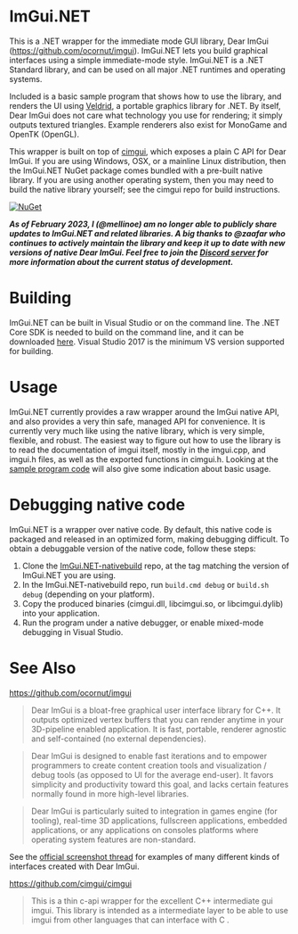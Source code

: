 # ImGui.NET

This is a .NET wrapper for the immediate mode GUI library, Dear ImGui (https://github.com/ocornut/imgui). ImGui.NET lets you build graphical interfaces using a simple immediate-mode style. ImGui.NET is a .NET Standard library, and can be used on all major .NET runtimes and operating systems.

Included is a basic sample program that shows how to use the library, and renders the UI using [Veldrid](https://github.com/mellinoe/veldrid), a portable graphics library for .NET. By itself, Dear ImGui does not care what technology you use for rendering; it simply outputs textured triangles. Example renderers also exist for MonoGame and OpenTK (OpenGL).

This wrapper is built on top of [cimgui](https://github.com/Extrawurst/cimgui), which exposes a plain C API for Dear ImGui. If you are using Windows, OSX, or a mainline Linux distribution, then the ImGui.NET NuGet package comes bundled with a pre-built native library. If you are using another operating system, then you may need to build the native library yourself; see the cimgui repo for build instructions.

[![NuGet](https://img.shields.io/nuget/v/ImGui.NET.svg)](https://www.nuget.org/packages/ImGui.NET)

___As of February 2023, I (@mellinoe) am no longer able to publicly share updates to ImGui.NET and related libraries. A big thanks to @zaafar who continues to actively maintain the library and keep it up to date with new versions of native Dear ImGui. Feel free to join the [Discord server](https://discord.gg/s5EvvWJ) for more information about the current status of development.___

# Building

ImGui.NET can be built in Visual Studio or on the command line. The .NET Core SDK is needed to build on the command line, and it can be downloaded [here](https://www.microsoft.com/net/core). Visual Studio 2017 is the minimum VS version supported for building.

# Usage

ImGui.NET currently provides a raw wrapper around the ImGui native API, and also provides a very thin safe, managed API for convenience. It is currently very much like using the native library, which is very simple, flexible, and robust. The easiest way to figure out how to use the library is to read the documentation of imgui itself, mostly in the imgui.cpp, and imgui.h files, as well as the exported functions in cimgui.h. Looking at the [sample program code](https://github.com/mellinoe/ImGui.NET/tree/master/src) will also give some indication about basic usage.

# Debugging native code

ImGui.NET is a wrapper over native code. By default, this native code is packaged and released in an optimized form, making debugging difficult. To obtain a debuggable version of the native code, follow these steps:

1. Clone the [ImGui.NET-nativebuild](https://github.com/mellinoe/ImGui.NET-nativebuild) repo, at the tag matching the version of ImGui.NET you are using.
2. In the ImGui.NET-nativebuild repo, run `build.cmd debug` or `build.sh debug` (depending on your platform).
3. Copy the produced binaries (cimgui.dll, libcimgui.so, or libcimgui.dylib) into your application.
4. Run the program under a native debugger, or enable mixed-mode debugging in Visual Studio.

# See Also

https://github.com/ocornut/imgui
> Dear ImGui is a bloat-free graphical user interface library for C++. It outputs optimized vertex buffers that you can render anytime in your 3D-pipeline enabled application. It is fast, portable, renderer agnostic and self-contained (no external dependencies).

> Dear ImGui is designed to enable fast iterations and to empower programmers to create content creation tools and visualization / debug tools (as opposed to UI for the average end-user). It favors simplicity and productivity toward this goal, and lacks certain features normally found in more high-level libraries.

> Dear ImGui is particularly suited to integration in games engine (for tooling), real-time 3D applications, fullscreen applications, embedded applications, or any applications on consoles platforms where operating system features are non-standard.

See the [official screenshot thread](https://github.com/ocornut/imgui/issues/123) for examples of many different kinds of interfaces created with Dear ImGui.

https://github.com/cimgui/cimgui
> This is a thin c-api wrapper for the excellent C++ intermediate gui imgui. This library is intended as a intermediate layer to be able to use imgui from other languages that can interface with C .
